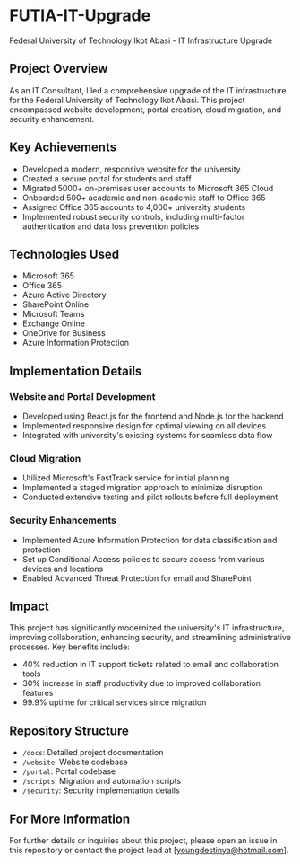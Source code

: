 # FUTIA-IT-Upgrade
Federal University of Technology Ikot Abasi - IT Infrastructure Upgrade
## Project Overview
As an IT Consultant, I led a comprehensive upgrade of the IT infrastructure for the Federal University of Technology Ikot Abasi. This project encompassed website development, portal creation, cloud migration, and security enhancement.

## Key Achievements
- Developed a modern, responsive website for the university
- Created a secure portal for students and staff
- Migrated 5000+ on-premises user accounts to Microsoft 365 Cloud
- Onboarded 500+ academic and non-academic staff to Office 365
- Assigned Office 365 accounts to 4,000+ university students
- Implemented robust security controls, including multi-factor authentication and data loss prevention policies

## Technologies Used
- Microsoft 365
- Office 365
- Azure Active Directory
- SharePoint Online
- Microsoft Teams
- Exchange Online
- OneDrive for Business
- Azure Information Protection

## Implementation Details

### Website and Portal Development
- Developed using React.js for the frontend and Node.js for the backend
- Implemented responsive design for optimal viewing on all devices
- Integrated with university's existing systems for seamless data flow

### Cloud Migration
- Utilized Microsoft's FastTrack service for initial planning
- Implemented a staged migration approach to minimize disruption
- Conducted extensive testing and pilot rollouts before full deployment

### Security Enhancements
- Implemented Azure Information Protection for data classification and protection
- Set up Conditional Access policies to secure access from various devices and locations
- Enabled Advanced Threat Protection for email and SharePoint

## Impact
This project has significantly modernized the university's IT infrastructure, improving collaboration, enhancing security, and streamlining administrative processes. Key benefits include:
- 40% reduction in IT support tickets related to email and collaboration tools
- 30% increase in staff productivity due to improved collaboration features
- 99.9% uptime for critical services since migration

## Repository Structure
- `/docs`: Detailed project documentation
- `/website`: Website codebase
- `/portal`: Portal codebase
- `/scripts`: Migration and automation scripts
- `/security`: Security implementation details

## For More Information
For further details or inquiries about this project, please open an issue in this repository or contact the project lead at [youngdestinya@hotmail.com].
